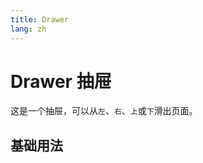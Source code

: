 ```yaml
---
title: Drawer
lang: zh
---
```


<script setup lang="ts">

</script>

# Drawer 抽屉

这是一个抽屉，可以从`左`、`右`、`上`或`下`滑出页面。

## 基础用法

<demo src="../../../example/drawer/basic.vue" preview="[40-51]" />
